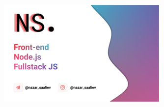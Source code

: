 <img src='https://raw.githubusercontent.com/BlackZan1/BlackZan1/master/assets/brand.png' alt='Ooops' />
